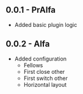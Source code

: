 ## 0.0.1 - PrAlfa

* Added basic plugin logic

## 0.0.2 - Alfa

* Added configuration 
  * Fellows
  * First close other
  * First switch other
  * Horizontal layout
